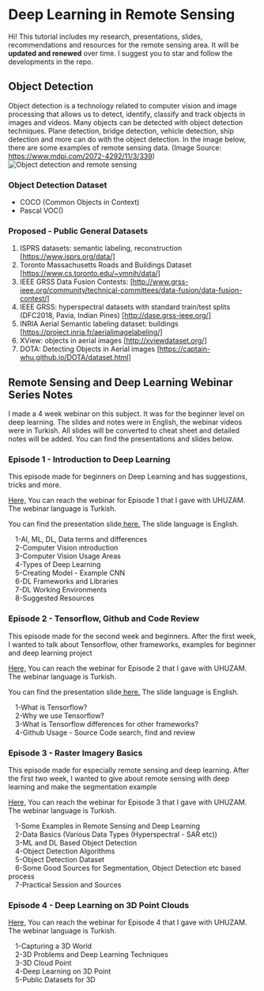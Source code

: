 # Deep Learning in Remote Sensing
<p>Hi! This tutorial includes my research, presentations, slides, recommendations and resources for the remote sensing area. It will be <b>updated and renewed</b> over time. I suggest you to star and follow the developments in the repo. </p>

## Object Detection 
Object detection is a technology related to computer vision and image processing that allows us to detect, identify, classify and track objects in images and videos. Many objects can be detected with object detection techniques. Plane detection, bridge detection, vehicle detection, ship detection and more can do with the object detection. In the image below, there are some examples of remote sensing data. (Image Source: https://www.mdpi.com/2072-4292/11/3/339)
![Object detection and remote sensing](https://github.com/irem-komurcu/remote-sensing-deep-learning/blob/main/object-detection-example-remote-sensing.png)

### Object Detection Dataset
-   COCO (Common Objects in Context)
-   Pascal VOC()

### Proposed - Public General Datasets
 1. ISPRS datasets: semantic labeling, reconstruction
 [https://www.isprs.org/data/]
 2. Toronto Massachusetts Roads and Buildings Dataset 
 [https://www.cs.toronto.edu/~vmnih/data/]
 3. IEEE GRSS Data Fusion Contests: 
 [http://www.grss-ieee.org/community/technical-committees/data-fusion/data-fusion-contest/]
 4. IEEE GRSS: hyperspectral datasets with standard train/test splits (DFC2018, Pavia, Indian Pines) 
[http://dase.grss-ieee.org/]
 5. INRIA Aerial Semantic labeling dataset: buildings [https://project.inria.fr/aerialimagelabeling/]
 6. XView: objects in aerial images 
 [http://xviewdataset.org/]
 7. DOTA: Detecting Objects in Aerial images 
 [https://captain-whu.github.io/DOTA/dataset.html]


## Remote Sensing and Deep Learning Webinar Series Notes
I made a 4 week webinar on this subject. It was for the beginner level on deep learning. The slides and notes were in English, the webinar videos were in Turkish. All slides will be converted to cheat sheet and detailed notes will be added. You can find the presentations and slides below. 

### Episode 1 - Introduction to Deep Learning
<p>This episode made for beginners on Deep Learning and has suggestions, tricks and more.</p>
<p><a href="https://www.youtube.com/watch?v=eaZxS4nzIrI&t=1890s">Here,</a> You can reach the webinar for Episode 1 that I gave with UHUZAM. The webinar language is Turkish.</p>
<p>You can find the presentation slide<a href="https://github.com/irem-komurcu/remote-sensing-deep-learning/blob/main/1-Introduction-to-Deep-Learning.pdf"> here.</a> The slide language is English.</p>
<p>
&emsp;1-AI, ML, DL, Data terms and differences<br>
&emsp;2-Computer Vision ıntroduction<br>
&emsp;3-Computer Vision Usage Areas<br>
&emsp;4-Types of Deep Learning<br>
&emsp;5-Creating Model - Example CNN<br>
&emsp;6-DL Frameworks and Libraries<br>
&emsp;7-DL Working Environments<br>
&emsp;8-Suggested Resources<br>
</p>


### Episode 2 - Tensorflow, Github and Code Review
<p>This episode made for the second week and beginners. After the first week, I wanted to talk about Tensorflow, other frameworks, examples for beginner and deep learning project</p>
<p><a href="https://www.youtube.com/watch?v=2qE5rmhmyQc&t=5s&ab_channel=UHUZAMCSCRSUHUZAMCSCRS">Here,</a> You can reach the webinar for Episode 2 that I gave with UHUZAM. The webinar language is Turkish.</p>
<p>You can find the presentation slide<a href="https://github.com/irem-komurcu/remote-sensing-deep-learning/blob/main/2-TensorFlow-and-Code-Review.pdf"> here.</a> The slide language is English.</p>
<p>
&emsp;1-What is Tensorflow?<br>
&emsp;2-Why we use Tensorflow?<br>
&emsp;3-What is Tensorflow differences for other frameworks?<br>
&emsp;4-Github Usage - Source Code search, find and review<br>
</p>

### Episode 3 - Raster Imagery Basics 
<p>This episode made for especially remote sensing and deep learning. After the first two week, I wanted to give about remote sensing with deep learning and make the segmentation example</p>
<p><a href="https://www.youtube.com/watch?v=xURCt5VX1hU&ab_channel=UHUZAMCSCRSUHUZAMCSCRS">Here,</a> You can reach the webinar for Episode 3 that I gave with UHUZAM. The webinar language is Turkish.</p>
<p>
&emsp;1-Some Examples in Remote Sensing and Deep Learning<br>
&emsp;2-Data Basics (Various Data Types (Hyperspectral - SAR etc))<br>
&emsp;3-ML and DL Based Object Detection<br>
&emsp;4-Object Detection Algorithms<br>
&emsp;5-Object Detection Dataset<br>
&emsp;6-Some Good Sources for Segmentation, Object Detection etc based process<br>
&emsp;7-Practical Session and Sources
</p>

### Episode 4 - Deep Learning on 3D Point Clouds
<p><a href="https://www.youtube.com/watch?v=Fr11bsdCAvg&t=16s&ab_channel=UHUZAMCSCRS">Here,</a> You can reach the webinar for Episode 4 that I gave with UHUZAM. The webinar language is Turkish.</p>
<p>
&emsp;1-Capturing a 3D World<br>
&emsp;2-3D Problems and Deep Learning Techniques<br>
&emsp;3-3D Cloud Point<br>
&emsp;4-Deep Learning on 3D Point<br>
&emsp;5-Public Datasets for 3D<br>
</p>
